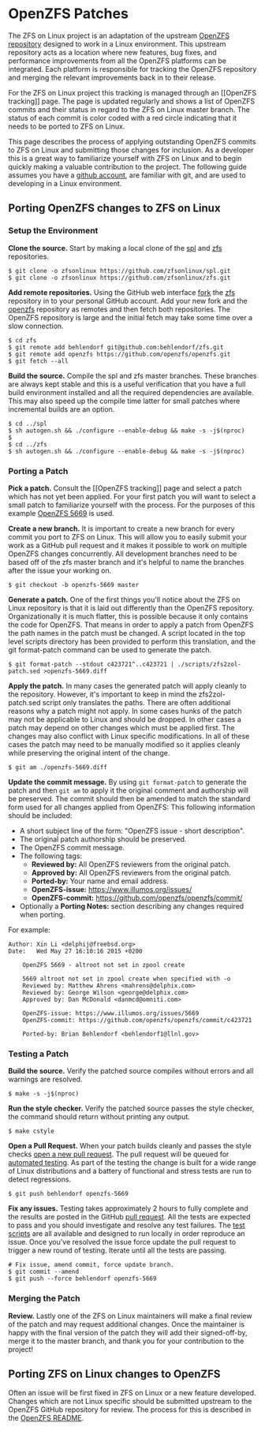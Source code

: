 # OpenZFS Patches

The ZFS on Linux project is an adaptation of the upstream [OpenZFS repository][openzfs-repo] designed to work in a Linux environment.  This upstream repository acts as a location where new features, bug fixes, and performance improvements from all the OpenZFS platforms can be integrated.  Each platform is responsible for tracking the OpenZFS repository and merging the relevant improvements back in to their release.

For the ZFS on Linux project this tracking is managed through an [[OpenZFS tracking]] page.  The page is updated regularly and shows a list of OpenZFS commits and their status in regard to the ZFS on Linux master branch.  The status of each commit is color coded with a red circle indicating that it needs to be ported to ZFS on Linux.

This page describes the process of applying outstanding OpenZFS commits to ZFS on Linux and submitting those changes for inclusion.  As a developer this is a great way to familiarize yourself with ZFS on Linux and to begin quickly making a valuable contribution to the project.  The following guide assumes you have a [github account][github-account], are familiar with git, and are used to developing in a Linux environment.

## Porting OpenZFS changes to ZFS on Linux

### Setup the Environment

**Clone the source.** Start by making a local clone of the [spl][spl-repo] and [zfs][zfs-repo] repositories.

```
$ git clone -o zfsonlinux https://github.com/zfsonlinux/spl.git
$ git clone -o zfsonlinux https://github.com/zfsonlinux/zfs.git
```

**Add remote repositories.** Using the GitHub web interface [fork][github-fork] the [zfs][zfs-repo] repository in to your personal GitHub account.  Add your new fork and the [openzfs][openzfs-repo] repository as remotes and then fetch both repositories.  The OpenZFS repository is large and the initial fetch may take some time over a slow connection.

```
$ cd zfs 
$ git remote add behlendorf git@github.com:behlendorf/zfs.git
$ git remote add openzfs https://github.com/openzfs/openzfs.git
$ git fetch --all
```

**Build the source.** Compile the spl and zfs master branches.  These branches are always kept stable and this is a useful verification that you have a full build environment installed and all the required dependencies are available.  This may also speed up the compile time latter for small patches where incremental builds are an option.

```
$ cd ../spl
$ sh autogen.sh && ./configure --enable-debug && make -s -j$(nproc)
$
$ cd ../zfs
$ sh autogen.sh && ./configure --enable-debug && make -s -j$(nproc)
```

### Porting a Patch

**Pick a patch.**  Consult the [[OpenZFS tracking]] page and select a patch which has not yet been applied.  For your first patch you will want to select a small patch to familiarize yourself with the process.  For the purposes of this example [OpenZFS 5669][openzfs-5669] is used.

**Create a new branch.**  It is important to create a new branch for every commit you port to ZFS on Linux.  This will allow you to easily submit your work as a GitHub pull request and it makes it possible to work on multiple OpenZFS changes concurrently.  All development branches need to be based off of the zfs master branch and it's helpful to name the branches after the issue your working on.

```
$ git checkout -b openzfs-5669 master
```

**Generate a patch.**  One of the first things you'll notice about the ZFS on Linux repository is that it is laid out differently than the OpenZFS repository.  Organizationally it is much flatter, this is possible because it only contains the code for OpenZFS.  That means in order to apply a patch from OpenZFS the path names  in the patch must be changed.  A script located in the top level scripts directory has been provided to perform this translation, and the git format-patch command can be used to generate the patch.

```
$ git format-patch --stdout c423721^..c423721 | ./scripts/zfs2zol-patch.sed >openzfs-5669.diff
```

**Apply the patch.**  In many cases the generated patch will apply cleanly to the repository.  However, it's important to keep in mind the zfs2zol-patch.sed script only translates the paths.  There are often additional reasons why a patch might not apply.  In some cases hunks of the patch may not be applicable to Linux and should be dropped.  In other cases a patch may depend on other changes which must be applied first.  The changes may also conflict with Linux specific modifications.  In all of these cases the patch may need to be manually modified so it applies cleanly while preserving the original intent of the change.

```
$ git am ./openzfs-5669.diff
```

**Update the commit message.** By using `git format-patch` to generate the patch and then `git am` to apply it the original comment and authorship will be preserved.  The commit should then be amended to match the standard form used for all changes applied from OpenZFS:  This following information should be included:

  * A short subject line of the form: "OpenZFS issue - short description".
  * The original patch authorship should be preserved.
  * The OpenZFS commit message.
  * The following tags:
    * **Reviewed by:** All OpenZFS reviewers from the original patch.
    * **Approved by:** All OpenZFS reviewers from the original patch.
    * **Ported-by:** Your name and email address.
    * **OpenZFS-issue:** https://www.illumos.org/issues/<issue>
    * **OpenZFS-commit:** https://github.com/openzfs/openzfs/commit/<hash>
  * Optionally a **Porting Notes:** section describing any changes required when porting.

For example:

```
Author: Xin Li <delphij@freebsd.org>
Date:   Wed May 27 16:10:16 2015 +0200

    OpenZFS 5669 - altroot not set in zpool create
    
    5669 altroot not set in zpool create when specified with -o
    Reviewed by: Matthew Ahrens <mahrens@delphix.com>
    Reviewed by: George Wilson <george@delphix.com>
    Approved by: Dan McDonald <danmcd@omniti.com>
    
    OpenZFS-issue: https://www.illumos.org/issues/5669
    OpenZFS-commit: https://github.com/openzfs/openzfs/commit/c423721
    
    Ported-by: Brian Behlendorf <behlendorf1@llnl.gov>
```

### Testing a Patch

**Build the source.**  Verify the patched source compiles without errors and all warnings are resolved.

```
$ make -s -j$(nproc)
```

**Run the style checker.**  Verify the patched source passes the style checker, the command should return without printing any output.

```
$ make cstyle
```

**Open a Pull Request.**  When your patch builds cleanly and passes the style checks [open a new pull request][github-pr].  The pull request will be queued for [automated testing][buildbot].  As part of the testing the change is built for a wide range of Linux distributions and a battery of functional and stress tests are run to detect regressions.

```
$ git push behlendorf openzfs-5669
```

**Fix any issues.**  Testing takes approximately 2 hours to fully complete and the results are posted in the GitHub [pull request][openzfs-pr].  All the tests are expected to pass and you should investigate and resolve any test failures.  The [test scripts][buildbot-scripts] are all available and designed to run locally in order reproduce an issue.  Once you've resolved the issue force update the pull request to trigger a new round of testing.  Iterate until all the tests are passing.

```
# Fix issue, amend commit, force update branch.
$ git commit --amend
$ git push --force behlendorf openzfs-5669
```

### Merging the Patch

**Review.**  Lastly one of the ZFS on Linux maintainers will make a final review of the patch and may request additional changes.  Once the maintainer is happy with the final version of the patch they will add their signed-off-by, merge it to the master branch, and thank you for your contribution to the project!

## Porting ZFS on Linux changes to OpenZFS

Often an issue will be first fixed in ZFS on Linux or a new feature developed.  Changes which are not Linux specific should be submitted upstream to the OpenZFS GitHub repository for review.  The process for this is described in the [OpenZFS README][openzfs-repo].

[github-account]: https://help.github.com/articles/signing-up-for-a-new-github-account/
[github-pr]: https://help.github.com/articles/creating-a-pull-request/
[github-fork]: https://help.github.com/articles/fork-a-repo/
[buildbot]: https://github.com/zfsonlinux/zfs-buildbot/
[buildbot-scripts]: https://github.com/zfsonlinux/zfs-buildbot/tree/master/scripts
[spl-repo]: https://github.com/zfsonlinux/spl
[zfs-repo]: https://github.com/zfsonlinux/zfs
[openzfs-repo]: https://github.com/openzfs/openzfs/
[openzfs-5669]: https://github.com/openzfs/openzfs/commit/c423721
[openzfs-pr]: https://github.com/zfsonlinux/zfs/pull/4594